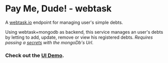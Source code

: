 # Pay Me, Dude! - webtask
A [webtask.io](http://webtask.io) endpoint for managing user's simple debts.

Using webtask+mongodb as backend, this service manages an user's debts by letting to add, update, remove or view his registered debts.
*Requires passing a [secrets](https://webtask.io/docs/editor/secrets) with the mongoDb's Url*.


### Check out the [UI Demo](https://jcorderodr.github.io/demo/payme-wt.html).
